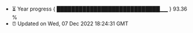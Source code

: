 - ⏳ Year progress { ████████████████████████████▁▁ } 93.36 %
- ⏰ Updated on Wed, 07 Dec 2022 18:24:31 GMT


